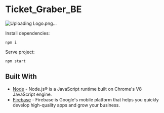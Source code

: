 # Ticket_Graber_BE

![Uploading Logo.png…]()

Install dependencies:
```
npm i
```
Serve project:
```
npm start
```

## Built With

* [Node](https://nodejs.org) - Node.js® is a JavaScript runtime built on Chrome's V8 JavaScript engine.
* [Firebase](https://firebase.google.com/) - Firebase is Google's mobile platform that helps you quickly develop high-quality apps and grow your business.

